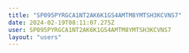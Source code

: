 ```yaml
---
title: "SP095PYRGCA1NT2AK6K1GS4AMTM8YMTSH3KCVNS7"
date: 2024-02-19T08:11:07.275Z
user: SP095PYRGCA1NT2AK6K1GS4AMTM8YMTSH3KCVNS7
layout: "users"
---
```

    
